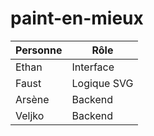 # paint-en-mieux

| Personne | Rôle        |
| -------- | ----------- |
| Ethan    | Interface   |
| Faust    | Logique SVG |
| Arsène   | Backend     |
| Veljko   | Backend     |
